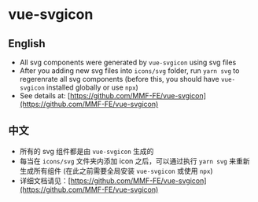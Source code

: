 # vue-svgicon

## English

- All svg components were generated by `vue-svgicon` using svg files
- After you adding new svg files into `icons/svg` folder, run `yarn svg` to regerenrate all svg components (before this, you should have `vue-svgicon` installed globally or use `npx`)
- See details at: [https://github.com/MMF-FE/vue-svgicon](https://github.com/MMF-FE/vue-svgicon)

## 中文

- 所有的 svg 组件都是由 `vue-svgicon` 生成的
- 每当在 `icons/svg` 文件夹内添加 icon 之后，可以通过执行 `yarn svg` 来重新生成所有组件 (在此之前需要全局安装 `vue-svgicon` 或使用 `npx`)
- 详细文档请见：[https://github.com/MMF-FE/vue-svgicon](https://github.com/MMF-FE/vue-svgicon)
